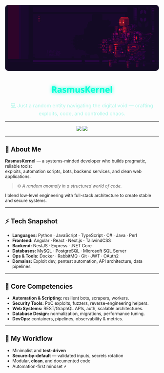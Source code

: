 <!-- README.md for RasmusKernel -->

<div align="center">
  <img src="https://github.com/RasmusKernel/RasmusKernel/blob/main/animation1.gif" alt="RasmusKernel banner" width="100%" style="border-radius:10px;height:50%;object-fit:cover;"/>
</div>

<div align="center">
  <h1 style="color:#00ffd5;font-family:'Segoe UI',sans-serif;text-shadow:0 0 12px #00ffd5;">RasmusKernel</h1>
  <h3 style="color:#9ef6e7;font-weight:normal;opacity:0.9;">💻 Just a random entity navigating the digital void — crafting exploits, code, and controlled chaos.</h3>
</div>

---

<div align="center">
  <img src="https://github-readme-stats.vercel.app/api?username=RasmusKernel&show_icons=true&theme=tokyonight&hide_border=true&bg_color=00000000&title_color=00ffd5&text_color=9ef6e7&icon_color=00ffd5" height="160"/>
  <img src="https://github-readme-stats.vercel.app/api/top-langs/?username=RasmusKernel&layout=compact&theme=tokyonight&hide_border=true&bg_color=00000000&title_color=00ffd5&text_color=9ef6e7" height="160"/>
</div>

---

## 🧩 About Me
**RasmusKernel** — a systems-minded developer who builds pragmatic, reliable tools:  
exploits, automation scripts, bots, backend services, and clean web applications.

> ⚙️ *A random anomaly in a structured world of code.*

I blend low-level engineering with full-stack architecture to create stable and secure systems.

---

## ⚡ Tech Snapshot
- **Languages:** Python · JavaScript · TypeScript · C# · Java · Perl  
- **Frontend:** Angular · React · Next.js · TailwindCSS  
- **Backend:** NestJS · Express · .NET Core  
- **Databases:** MySQL · PostgreSQL · Microsoft SQL Server  
- **Ops & Tools:** Docker · RabbitMQ · Git · JWT · OAuth2  
- **Domains:** Exploit dev, pentest automation, API architecture, data pipelines  

---

## 🧠 Core Competencies
- **Automation & Scripting:** resilient bots, scrapers, workers.  
- **Security Tools:** PoC exploits, fuzzers, reverse-engineering helpers.  
- **Web Systems:** REST/GraphQL APIs, auth, scalable architectures.  
- **Database Design:** normalization, migrations, performance tuning.  
- **DevOps:** containers, pipelines, observability & metrics.  

---

## 🧬 My Workflow
- Minimalist and **test-driven**  
- **Secure-by-default** — validated inputs, secrets rotation  
- Modular, **clean**, and documented code  
- Automation-first mindset ⚡  

